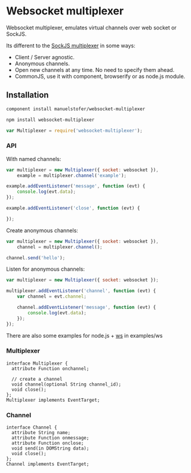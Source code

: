 # Websocket multiplexer

Websocket multiplexer, emulates virtual channels over web socket or SockJS.

Its different to the [SockJS multiplexer](https://github.com/sockjs/websocket-multiplex) in some ways:

- Client / Server agnostic.
- Anonymous channels.
- Open new channels at any time. No need to specify them ahead.
- CommonJS, use it with component, browserify or as node.js module.


## Installation

```bash
component install manuelstofer/websocket-multiplexer
```

```bash
npm install websocket-multiplexer
```

```Javascript
var Multiplexer = require('websocket-multiplexer');
```


### API

With named channels:

```Javascript
var multiplexer = new Multiplexer({ socket: websocket }),
    example = multiplexer.channel('example');

example.addEventListener('message', function (evt) {
    console.log(evt.data);
});

example.addEventListener('close', function (evt) {

});
```


Create anonymous channels:

```Javascript
var multiplexer = new Multiplexer({ socket: websocket }),
    channel = multiplexer.channel();

channel.send('hello');
```


Listen for anonymous channels:

```Javascript
var multiplexer = new Multiplexer({ socket: websocket });

multiplexer.addEventListener('channel', function (evt) {
    var channel = evt.channel;

    channel.addEventListener('message', function (evt) {
        console.log(evt.data);
    });
});
```

There are also some examples for node.js + [ws](https://github.com/einaros/ws) in examples/ws


### Multiplexer

```webidl
interface Multiplexer {
  attribute Function onchannel;

  // create a channel
  void channel(optional String channel_id);
  void close();
};
Multiplexer implements EventTarget;
```

### Channel

```webidl
interface Channel {
  attribute String name;
  attribute Function onmessage;
  attribute Function onclose;
  void send(in DOMString data);
  void close();
};
Channel implements EventTarget;
```
